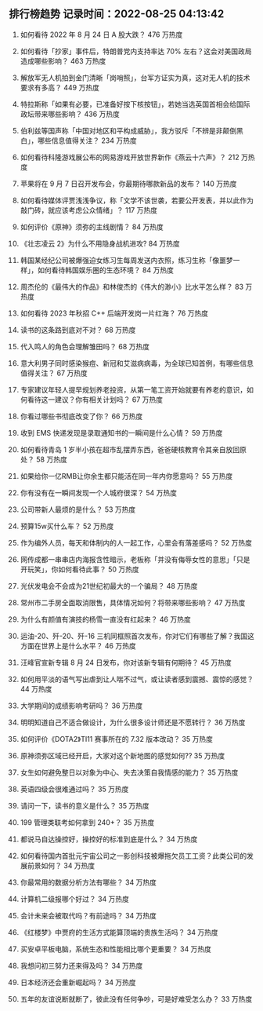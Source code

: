 
## 排行榜趋势 记录时间：2022-08-25 04:13:42
  
  1. 如何看待 2022 年 8 月 24 日 A 股大跌？ 476 万热度
    
  2. 如何看待「抄家」事件后，特朗普党内支持率达 70% 左右？这会对美国政局造成哪些影响？ 463 万热度
    
  3. 解放军无人机拍到金门清晰「岗哨照」，台军方证实为真，这对无人机的技术要求有多高？ 449 万热度
    
  4. 特拉斯称「如果有必要，已准备好按下核按钮」，若她当选英国首相会给国际政坛带来哪些影响？ 436 万热度
    
  5. 伯利兹等国声称「中国对地区和平构成威胁」，我方驳斥「不辨是非颠倒黑白」，哪些信息值得关注？ 234 万热度
    
  6. 如何看待科隆游戏展公布的网易游戏开放世界新作《燕云十六声》？ 212 万热度
    
  7. 苹果将在 9 月 7 日召开发布会，你最期待哪款新品的发布？ 140 万热度
    
  8. 如何看待媒体评贾浅浅争议，称「文学不该世袭，若要公开发表，并以此作为敲门砖，就应该考虑公众情绪」？ 117 万热度
    
  9. 如何评价《原神》须弥的主线剧情？ 84 万热度
    
  10. 《壮志凌云 2》为什么不用隐身战机进攻? 84 万热度
    
  11. 韩国某经纪公司被爆强迫女练习生每周发送内衣照，练习生称「像噩梦一样」，如何看待韩国娱乐圈的生态环境？ 84 万热度
    
  12. 周杰伦的《最伟大的作品》和林俊杰的《伟大的渺小》比水平怎么样？ 83 万热度
    
  13. 如何看待 2023 年秋招 C++ 后端开发岗一片红海？ 76 万热度
    
  14. 读书的这条路到底对不对？ 68 万热度
    
  15. 代入鸣人的角色会理解雏田吗？ 68 万热度
    
  16. 意大利男子同时感染猴痘、新冠和艾滋病病毒，为全球已知首例，有哪些信息值得关注？ 67 万热度
    
  17. 专家建议年轻人提早规划养老投资，从第一笔工资开始就要有养老的意识，如何看待这一建议？你有相关计划吗？ 67 万热度
    
  18. 你看过哪些书彻底改变了你？ 66 万热度
    
  19. 收到 EMS 快递发现是录取通知书的一瞬间是什么心情？ 59 万热度
    
  20. 如何看待青岛 1 岁半小孩在超市乱摆弄东西，爸爸硬核教育令其亲自放回原处？ 58 万热度
    
  21. 如果给你一亿RMB让你余生都只能活在同一年内你愿意吗？ 55 万热度
    
  22. 你有没有在一瞬间发现一个人城府很深？ 54 万热度
    
  23. 公司带新人最烦的是什么？ 53 万热度
    
  24. 预算15w买什么车？ 52 万热度
    
  25. 作为编外人员，每天和体制内的人一起工作，心里会有落差感吗？ 52 万热度
    
  26. 网传成都一串串店内海报含性暗示，老板称「并没有侮辱女性的意思」「只是开玩笑」，你如何看待此事？ 50 万热度
    
  27. 光伏发电会不会成为21世纪初最大的一个骗局？ 48 万热度
    
  28. 常州市二手房全面取消限售，具体情况如何？将带来哪些影响？ 47 万热度
    
  29. 为什么有颜值有演技的杨雪一直没有红起来？ 46 万热度
    
  30. 运油-20、歼-20、歼-16 三机同框照首次发布，你对它们有哪些了解？我国这方面在世界上是什么水平？ 46 万热度
    
  31. 汪峰官宣新专辑 8 月 24 日发布，你对该新专辑有何期待？ 45 万热度
    
  32. 如何用平淡的语气写出虐到让人喘不过气，或让读者感到震撼、震惊的感觉？ 44 万热度
    
  33. 大学期间的成绩影响考研吗？ 36 万热度
    
  34. 明明知道自己不适合做设计，为什么很多设计师还是不愿转行？ 36 万热度
    
  35. 如何评价《DOTA2》TI11 赛事所在的 7.32 版本改动？ 35 万热度
    
  36. 原神须弥区域已经开启，大家对这个新地图的感觉如何?? 35 万热度
    
  37. 女生如何避免整日以对象为中心、失去决策自我情感的能力？ 35 万热度
    
  38. 英语四级会很难通过吗？ 35 万热度
    
  39. 请问一下，读书的意义是什么？ 35 万热度
    
  40. 199 管理类联考如何拿到 240+？ 35 万热度
    
  41. 都说马自达操控好，操控好的标准到底是什么？ 34 万热度
    
  42. 如何看待国内首批元宇宙公司之一影创科技被爆拖欠员工工资？此类公司的发展前景如何？ 34 万热度
    
  43. 你最常用的数据分析方法有哪些？ 34 万热度
    
  44. 计算机二级报哪个好过？ 34 万热度
    
  45. 会计未来会被取代吗？有前途吗？ 34 万热度
    
  46. 《红楼梦》中贾府的生活方式能算顶端的贵族生活吗？ 34 万热度
    
  47. 买安卓平板电脑，系统生态和性能相比哪个更重要？ 34 万热度
    
  48. 我想问初三努力还来得及吗？ 34 万热度
    
  49. 日本经济还会重新崛起吗？ 34 万热度
    
  50. 五年的友谊说断就断了，彼此没有任何争吵，可是好难受怎么办？ 33 万热度
    